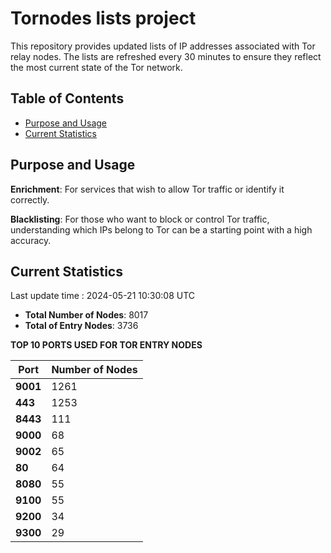 # Tornodes lists project

This repository provides updated lists of IP addresses associated with Tor relay nodes. The lists are refreshed every 30 minutes to ensure they reflect the most current state of the Tor network.

## Table of Contents

- [Purpose and Usage](#purpose-and-usage)
- [Current Statistics](#current-statistics)


## Purpose and Usage

**Enrichment**: For services that wish to allow Tor traffic or identify it correctly.

**Blacklisting**: For those who want to block or control Tor traffic, understanding which IPs belong to Tor can be a starting point with a high accuracy.

## Current Statistics

Last update time : 2024-05-21 10:30:08 UTC

- **Total Number of Nodes**: 8017
- **Total of Entry Nodes**: 3736

**TOP 10 PORTS USED FOR TOR ENTRY NODES**

| **Port** | **Number of Nodes** |
|------|-----------------|
| **9001**   | 1261  |
| **443**   | 1253  |
| **8443**   | 111  |
| **9000**   | 68  |
| **9002**   | 65  |
| **80**   | 64  |
| **8080**   | 55  |
| **9100**   | 55  |
| **9200**   | 34  |
| **9300**   | 29  |

